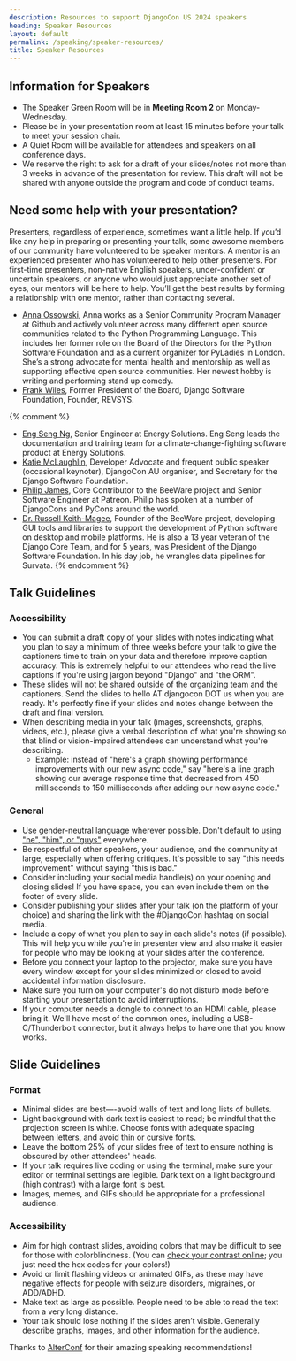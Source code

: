 ```yaml
---
description: Resources to support DjangoCon US 2024 speakers
heading: Speaker Resources
layout: default
permalink: /speaking/speaker-resources/
title: Speaker Resources
---
```


## Information for Speakers

* The Speaker Green Room will be in <strong>Meeting Room 2</strong> on Monday-Wednesday.
* Please be in your presentation room at least 15 minutes before your talk to meet your session chair.
* A Quiet Room will be available for attendees and speakers on all conference days.
* We reserve the right to ask for a draft of your slides/notes not more than 3 weeks in advance of the presentation for review. This draft will not be shared with anyone outside the program and code of conduct teams.

## Need some help with your presentation?

Presenters, regardless of experience, sometimes want a little help. If you’d like any help in preparing or presenting your talk, some awesome members of our community have volunteered to be speaker mentors. A mentor is an experienced presenter who has volunteered to help other presenters. For first-time presenters, non-native English speakers, under-confident or uncertain speakers, or anyone who would just appreciate another set of eyes, our mentors will be here to help. You’ll get the best results by forming a relationship with one mentor, rather than contacting several.


* [Anna Ossowski](mailto:annabell.ossowski@gmail.com), Anna works as a Senior Community Program Manager at Github and actively volunteer across many different open source communities related to the Python Programming Language. This includes her former role on the Board of the Directors for the Python Software Foundation and as a current organizer for PyLadies in London. She’s a strong advocate for mental health and mentorship as well as supporting effective open source communities. Her newest hobby is writing and performing stand up comedy.
* [Frank Wiles](mailto:frank@revsys.com), Former President of the Board, Django Software Foundation, Founder, REVSYS.

{% comment %}
* [Eng Seng Ng](mailto:eng@energy-solution.com), Senior Engineer at Energy Solutions. Eng Seng leads the documentation and training team for a climate-change-fighting software product at Energy Solutions.
* [Katie McLaughlin](mailto:katie+djangoconus@glasnt.com), Developer Advocate and frequent public speaker (occasional keynoter), DjangoCon AU organiser, and Secretary for the Django Software Foundation.
* [Philip James](mailto:pjj@philipjohnjames.com), Core Contributor to the BeeWare project and Senior Software Engineer at Patreon. Philip has spoken at a number of DjangoCons and PyCons around the world.
* [Dr. Russell Keith-Magee](mailto:russell@keith-magee.com), Founder of the BeeWare project, developing GUI tools and libraries to support the development of Python software on desktop and mobile platforms. He is also a 13 year veteran of the Django Core Team, and for 5 years, was President of the Django Software Foundation. In his day job, he wrangles data pipelines for Survata.
{% endcomment %}

## Talk Guidelines

### Accessibility

* You can submit a draft copy of your slides with notes indicating what you plan to say a minimum of three weeks before your talk to give the captioners time to train on your data and therefore improve caption accuracy. This is extremely helpful to our attendees who read the live captions if you're using jargon beyond "Django" and "the ORM".
* These slides will not be shared outside of the organizing team and the captioners. Send the slides to hello AT djangocon DOT us when you are ready. It's perfectly fine if your slides and notes change between the draft and final version.
* When describing media in your talk (images, screenshots, graphs, videos, etc.), please give a verbal description of what you're showing so that blind or vision-impaired attendees can understand what you're describing.
  * Example: instead of "here's a graph showing performance improvements with our new async code," say "here's a line graph showing our average response time that decreased from 450 milliseconds to 150 milliseconds after adding our new async code."

### General

* Use gender-neutral language wherever possible. Don't default to [using "he", "him", or "guys"](https://heyguys.cc) everywhere.
* Be respectful of other speakers, your audience, and the community at large, especially when offering critiques. It's possible to say "this needs improvement" without saying "this is bad."
* Consider including your social media handle(s) on your opening and closing slides! If you have space, you can even include them on the footer of every slide.
* Consider publishing your slides after your talk (on the platform of your choice) and sharing the link with the #DjangoCon hashtag on social media.
* Include a copy of what you plan to say in each slide's notes (if possible). This will help you while you're in presenter view and also make it easier for people who may be looking at your slides after the conference.
* Before you connect your laptop to the projector, make sure you have every window except for your slides minimized or closed to avoid accidental information disclosure.
* Make sure you turn on your computer's do not disturb mode before starting your presentation to avoid interruptions.
* If your computer needs a dongle to connect to an HDMI cable, please bring it. We'll have most of the common ones, including a USB-C/Thunderbolt connector, but it always helps to have one that you know works.

## Slide Guidelines

### Format

* Minimal slides are best—-avoid walls of text and long lists of bullets.
* Light background with dark text is easiest to read; be mindful that the projection screen is white.
 Choose fonts with adequate spacing between letters, and avoid thin or cursive fonts.
* Leave the bottom 25% of your slides free of text to ensure nothing is obscured by other attendees' heads.
* If your talk requires live coding or using the terminal, make sure your editor or terminal settings are legible. Dark text on a light background (high contrast) with a large font is best.
* Images, memes, and GIFs should be appropriate for a professional audience.

### Accessibility

* Aim for high contrast slides, avoiding colors that may be difficult to see for those with colorblindness. (You can [check your contrast online](http://webaim.org/resources/contrastchecker/); you just need the hex codes for your colors!)
* Avoid or limit flashing videos or animated GIFs, as these may have negative effects for people with seizure disorders, migraines, or ADD/ADHD.
* Make text as large as possible. People need to be able to read the text from a very long distance.
* Your talk should lose nothing if the slides aren’t visible. Generally describe graphs, images, and other information for the audience.

Thanks to [AlterConf](https://www.alterconf.com/speak) for their amazing speaking recommendations!
